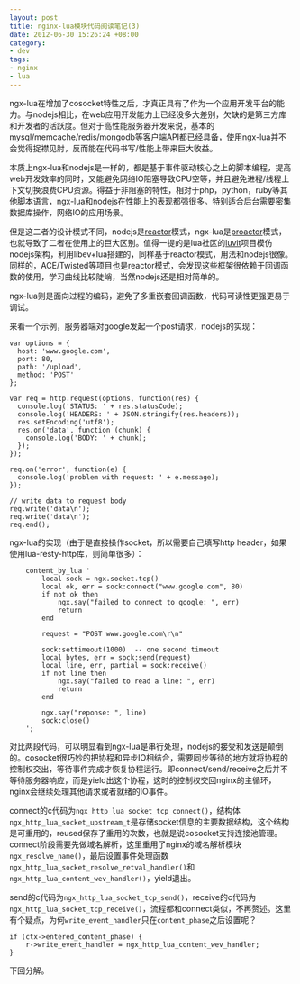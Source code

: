 ```yaml
--- 
layout: post
title: nginx-lua模块代码阅读笔记(3)
date: 2012-06-30 15:26:24 +08:00
category:
- dev
tags:
- nginx
- lua
---
```

ngx-lua在增加了cosocket特性之后，才真正具有了作为一个应用开发平台的能力。与nodejs相比，在web应用开发能力上已经没多大差别，欠缺的是第三方库和开发者的活跃度。但对于高性能服务器开发来说，基本的mysql/memcache/redis/mongodb等客户端API都已经具备，使用ngx-lua并不会觉得捉襟见肘，反而能在代码书写/性能上带来巨大收益。

本质上ngx-lua和nodejs是一样的，都是基于事件驱动核心之上的脚本编程，提高web开发效率的同时，又能避免网络IO阻塞导致CPU空等，并且避免进程/线程上下文切换浪费CPU资源。得益于非阻塞的特性，相对于php，python，ruby等其他脚本语言，ngx-lua和nodejs在性能上的表现都强很多。特别适合后台需要密集数据库操作，网络IO的应用场景。

但是这二者的设计模式不同，nodejs是[reactor](http://en.wikipedia.org/wiki/Reactor_pattern)模式，ngx-lua是[proactor](http://en.wikipedia.org/wiki/Proactor_pattern)模式，也就导致了二者在使用上的巨大区别。值得一提的是lua社区的[luvit](https://github.com/luvit/luvit)项目模仿nodejs架构，利用libev+lua搭建的，同样基于reactor模式，用法和nodejs很像。同样的，ACE/Twisted等项目也是reactor模式，会发现这些框架很依赖于回调函数的使用，学习曲线比较陡峭，当然nodejs还是相对简单的。

ngx-lua则是面向过程的编码，避免了多重嵌套回调函数，代码可读性更强更易于调试。

来看一个示例，服务器端对google发起一个post请求，nodejs的实现：

    var options = {
      host: 'www.google.com',
      port: 80,
      path: '/upload',
      method: 'POST'
    };
    
    var req = http.request(options, function(res) {
      console.log('STATUS: ' + res.statusCode);
      console.log('HEADERS: ' + JSON.stringify(res.headers));
      res.setEncoding('utf8');
      res.on('data', function (chunk) {
        console.log('BODY: ' + chunk);
      });
    });
    
    req.on('error', function(e) {
      console.log('problem with request: ' + e.message);
    });
    
    // write data to request body
    req.write('data\n');
    req.write('data\n');
    req.end();

ngx-lua的实现（由于是直接操作socket，所以需要自己填写http header，如果使用lua-resty-http库，则简单很多）：

        content_by_lua '
            local sock = ngx.socket.tcp()
            local ok, err = sock:connect("www.google.com", 80)
            if not ok then
                ngx.say("failed to connect to google: ", err)
                return
            end

            request = "POST www.google.com\r\n"

            sock:settimeout(1000)  -- one second timeout
            local bytes, err = sock:send(request)
            local line, err, partial = sock:receive()
            if not line then
                ngx.say("failed to read a line: ", err)
                return
            end

            ngx.say("reponse: ", line)
            sock:close()
        ';

对比两段代码，可以明显看到ngx-lua是串行处理，nodejs的接受和发送是颠倒的。cosocket很巧妙的把协程和异步IO相结合，需要同步等待的地方就将协程的控制权交出，等待事件完成才恢复协程运行。即connect/send/receive之后并不等待服务器响应，而是yield出这个协程，这时的控制权交回nginx的主循环，nginx会继续处理其他请求或者就绪的IO事件。

connect的c代码为`ngx_http_lua_socket_tcp_connect()`，结构体`ngx_http_lua_socket_upstream_t`是存储socket信息的主要数据结构，这个结构是可重用的，reused保存了重用的次数，也就是说cosocket支持连接池管理。connect阶段需要先做域名解析，这里重用了nginx的域名解析模块`ngx_resolve_name()`，最后设置事件处理函数`ngx_http_lua_socket_resolve_retval_handler()`和`ngx_http_lua_content_wev_handler()`，yield退出。

send的c代码为`ngx_http_lua_socket_tcp_send()`，receive的c代码为`ngx_http_lua_socket_tcp_receive()`，流程都和connect类似，不再赘述。这里有个疑点，为何`write_event_handler`只在`content_phase`之后设置呢？

    if (ctx->entered_content_phase) {
        r->write_event_handler = ngx_http_lua_content_wev_handler;
    }

下回分解。
